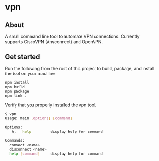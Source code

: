 # vpn

## About

A small command line tool to automate VPN connections.
Currently supports CiscoVPN (Anyconnect) and OpenVPN.

## Get started 

Run the following from the root of this project to build, package, and install the tool on your machine

```bash
npm install
npm build
npm package
npm link .
```

Verify that you properly installed the vpn tool.

```bash
$ vpn
Usage: main [options] [command]

Options:
  -h, --help         display help for command

Commands:
  connect <name>
  disconnect <name>
  help [command]     display help for command
```




